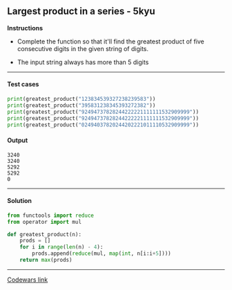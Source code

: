 ## Largest product in a series - 5kyu

**Instructions**

- Complete the function so that it'll find the greatest product of five consecutive digits in the given string of digits.

- The input string always has more than 5 digits 

---

#### Test cases

```python
print(greatest_product("123834539327238239583"))
print(greatest_product("395831238345393272382"))
print(greatest_product("92494737828244222221111111532909999"))
print(greatest_product("92494737828244222221111111532909999"))
print(greatest_product("02494037820244202221011110532909999"))
```

#### Output 
```
3240
3240
5292
5292
0
```

---

#### Solution

```python
from functools import reduce
from operator import mul

def greatest_product(n):
    prods = [] 
    for i in range(len(n) - 4): 
        prods.append(reduce(mul, map(int, n[i:i+5])))
    return max(prods)
```

---


[Codewars link](https://www.codewars.com/kata/529872bdd0f550a06b00026e)
